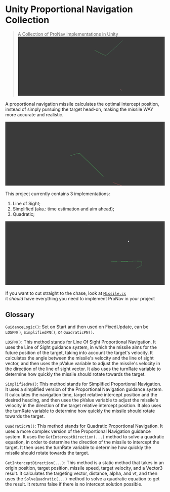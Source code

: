 # Unity Proportional Navigation Collection
> A Collection of ProNav implementations in Unity<br>
![](https://github.com/Woreira/Proportional-Navigation-Missile-in-Unity/blob/main/PreviewGifs/preview1.gif)  

A proportional navigation missile calculates the optimal intercept position, instead of simply pursuing the target head-on, making the missile WAY more accurate and realistic.<br>

![](https://github.com/Woreira/Proportional-Navigation-Missile-in-Unity/blob/main/PreviewGifs/preview2.gif)  

This project currently contains 3 implementations:<br>
1. Line of Sight;
2. Simplified (aka.: time estimation and aim ahead);
3. Quadratic;

![](https://github.com/Woreira/Proportional-Navigation-Missile-in-Unity/blob/main/PreviewGifs/preview3.gif)

If you want to cut straight to the chase, look at [`Missile.cs`](https://github.com/Woreira/Proportional-Navigation-Missile-in-Unity/blob/main/ProportionalNavDemo/Assets/Scripts/Missile.cs)<br>
it *should* have everything you need to implement ProNav in your project


## Glossary

`GuidanceLogic()`: Set on Start and then used on FixedUpdate, can be `LOSPN()`, `SimplifiedPN()`, or `QuadraticPN()`.

`LOSPN()`: This method stands for Line Of Sight Proportional Navigation. It uses the Line of Sight guidance system, in which the missile aims for the future position of the target, taking into account the target's velocity. It calculates the angle between the missile's velocity and the line of sight vector, and then uses the pValue variable to adjust the missile's velocity in the direction of the line of sight vector. It also uses the turnRate variable to determine how quickly the missile should rotate towards the target.

`SimplifiedPN()`: This method stands for Simplified Proportional Navigation. It uses a simplified version of the Proportional Navigation guidance system. It calculates the navigation time, target relative intercept position and the desired heading, and then uses the pValue variable to adjust the missile's velocity in the direction of the target relative intercept position. It also uses the turnRate variable to determine how quickly the missile should rotate towards the target.

`QuadraticPN()`: This method stands for Quadratic Proportional Navigation. It uses a more complex version of the Proportional Navigation guidance system. It uses the `GetInterceptDirection(...)` method to solve a quadratic equation, in order to determine the direction of the missile to intercept the target. It then uses the turnRate variable to determine how quickly the missile should rotate towards the target.

`GetInterceptDirection(...)`: This method is a static method that takes in an origin position, target position, missile speed, target velocity, and a Vector3 result. It calculates the targeting vector, distance, alpha, and vt, and then uses the `SolveQuadratic(...)` method to solve a quadratic equation to get the result. It returns false if there is no intercept solution possible.
